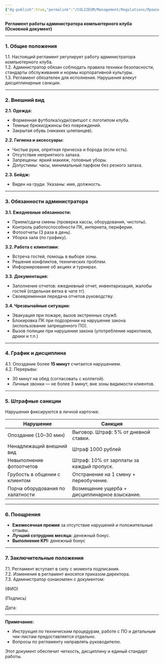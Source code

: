 ```yaml
---
{"dg-publish":true,"permalink":"/COLIZEUM/Management/Regulations/Производственный персонал/Администратор. Регламент/"}
---
```



**Регламент работы администратора компьютерного клуба**  
**(Основной документ)**  

---

### **1. Общие положения**  
1.1. Настоящий регламент регулирует работу администратора компьютерного клуба.  
1.2. Администратор обязан соблюдать правила техники безопасности, стандарты обслуживания и нормы корпоративной культуры.  
1.3. Регламент обязателен для исполнения. Нарушения влекут дисциплинарные санкции.  

---

### **2. Внешний вид**  
**2.1. Одежда:**  
- Форменная футболка/худи/свитшот с логотипом клуба.  
- Темные брюки/джинсы без повреждений.  
- Закрытая обувь (никаких шлепанцев).  

**2.2. Гигиена и аксессуары:**  
- Чистые руки, опрятная прическа и борода (если есть).
- Отсутствие неприятного запаха.
- Запрещены: яркий макияж, головные уборы.  
- Допустимы: часы, минимальный парфюм без резкого запаха.  

**2.3. Бейдж:**  
- Виден на груди. Указаны: имя, должность.  

---

### **3. Обязанности администратора**  
**3.1. Ежедневные обязанности:**  
- Прием/сдача смены (проверка кассы, оборудования, чистоты).  
- Контроль работоспособности ПК, интернета, периферии.  
- Фотоотчеты (3 раза в день).  
- Уборка зала (по графику).  

**3.2. Работа с клиентами:**  
- Встреча гостей, помощь в выборе зоны.  
- Решение конфликтов, технических проблем.  
- Информирование об акциях и турнирах.  

**3.3. Документация:**  
- Заполнение отчетов: ежедневный отчет, инвентаризация, жалобы гостей (отдельная ветка в чате тг).  
- Своевременная передача отчетов руководству.  

**3.4. Чрезвычайные ситуации:**  
- Эвакуация при пожаре, вызов экстренных служб.  
- Блокировка ПК при подозрении на нарушение закона (использование запрещенного ПО).
- Вызов полиции при нарушении закона (употребление наркотиков, драки и т.п.)

---

### **4. График и дисциплина**  
4.1. Опоздание более **15 минут** считается нарушением.  
4.2. Перерывы:  
- 30 минут на обед (согласовать с коллегой).  
- Личные звонки — не более 3 минут, вне зоны видимости клиентов.  

---

### **5. Штрафные санкции**  
Нарушения фиксируются в личной карточке.  

| **Нарушение**                    | **Санкция**                                   |     |
| -------------------------------- | --------------------------------------------- | --- |
| Опоздание (10–30 мин)            | Выговор. Штраф: 5% от дневной ставки.         |     |
| Ненадлежащий внешний вид         | Штраф 1000 рублей                             |     |
| Невыполнение фотоотчетов         | Штраф: 10% от зарплаты за каждый пропуск.     |     |
| Грубость в общении с клиентом    | Отстранение на 1 смену + переобучение.        |     |
| Порча оборудования по халатности | Возмещение ущерба + дисциплинарное взыскание. |     |

---

### **6. Поощрения**  
- **Ежемесячная премия** за отсутствие нарушений и положительные отзывы.  
- **Лучший сотрудник месяца:**  денежный бонус.
- **Выполнение KPI:** денежный бонус

---

### **7. Заключительные положения**  
7.1. Регламент вступает в силу с момента подписания.  
7.2. Изменения в регламент вносятся приказом директора.  
7.3. Администратор ознакомлен с документом:  

(ФИО)  

(Подпись)

Дата: 

---

**Примечание:**  
- Инструкция по техническим процедурам, работе с ПО и детальным чек-листам предоставляется отдельно.  
- Вопросы по регламенту направлять руководителю.  

Этот документ обеспечит четкость, дисциплину и единый стандарт работы.